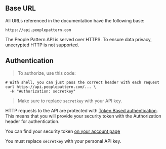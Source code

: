 ## Base URL

All URLs referenced in the documentation have the following base:

`https://api.peoplepattern.com`

The People Pattern API is served over HTTPS. To ensure data privacy, unecrypted HTTP is not supported.

## Authentication

> To authorize, use this code:

```shell
# With shell, you can just pass the correct header with each request
curl https://api.peoplepattern.com/... \
  -H "Authorization: secretkey"
```

> Make sure to replace `secretkey` with your API key.

HTTP requests to the API are protected with [Token Based authentication](https://www.w3.org/2001/sw/Europe/events/foaf-galway/papers/fp/token_based_authentication/).  This means that you will provide your security token with the Authorization header for authentication.

You can find your security token [on your account page](https://app.peoplepattern.com/edit)

<aside class="notice">
You must replace <code>secretkey</code> with your personal API key.
</aside>
